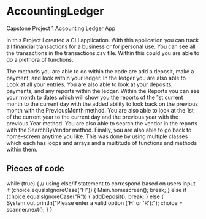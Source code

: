 # AccountingLedger
Capstone Project 1 Accounting Ledger App


In this Project I created a CLI application. With this application you can track all financial transactions for a 
business or for personal use. You can see all the transactions in the transactions.csv file. Within this could you are able to do a plethora of functions.

The methods you are able to do within the code are add a deposit, make a payment, and look within your ledger. In the ledger you are also able to Look at all
your entries. You are also able to look at your deposits, payments, and any reports within the ledger. Within the Reports you can see your month to dates which will show you the reports of the 1st current month 
to the current day with the added ability to look back on the previous month with the PreviousMonth method. You are also able to look at the 1st of the current year 
to the current day and the previous year with the previous Year method. You are also able to search the vendor in the reports with the SearchByVendor method. Finally, 
you are also able to go back to home-screen anytime you like. This was done by using multiple classes which each has loops and arrays and a multitude of functions and 
methods within them. 

## Pieces of code

while (true) { // using else/if statement to correspond based on users input if (choice.equalsIgnoreCase("H")) { Main.homescreen(); break; } else if (choice.equalsIgnoreCase("R")) { addDeposit(); break; } else { System.out.println("Please enter a valid option ('H' or 'R'):"); choice = scanner.next(); } }
